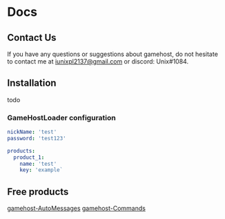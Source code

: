 # Docs

## Contact Us
If you have any questions or suggestions about gamehost, do not hesitate to contact me at iunixpl2137@gmail.com or discord: Unix#1084. 

## Installation
todo

### GameHostLoader configuration
```yaml
nickName: 'test'
password: 'test123'

products:
  product_1:
    name: 'test'
    key: 'example`
```

## Free products
[gamehost-AutoMessages](https://github.com/gamehost-club/Docs/tree/main/products/gamehost-AutoMessages)
[gamehost-Commands](https://github.com/gamehost-club/Docs/tree/main/products/gamehost-Commands)
